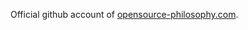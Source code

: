 Official github account of [opensource-philosophy.com](http://opensource-philosophy.com).

<!---
opensource-philosophy/opensource-philosophy is a ✨ special ✨ repository because its `README.md` (this file) appears on your GitHub profile.
You can click the Preview link to take a look at your changes.
--->
